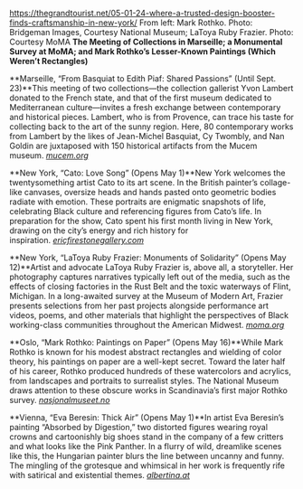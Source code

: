 https://thegrandtourist.net/05-01-24-where-a-trusted-design-booster-finds-craftsmanship-in-new-york/
From left: Mark Rothko. Photo: Bridgeman Images, Courtesy National Museum; LaToya Ruby Frazier. Photo: Courtesy MoMA
**The Meeting of Collections in Marseille; a Monumental Survey at MoMA; and Mark Rothko’s Lesser-Known Paintings (Which Weren’t Rectangles)**

**Marseille, “From Basquiat to Edith Piaf: Shared Passions” (Until Sept. 23)**This meeting of two collections—the collection gallerist Yvon Lambert donated to the French state, and that of the first museum dedicated to Mediterranean culture—invites a fresh exchange between contemporary and historical pieces. Lambert, who is from Provence, can trace his taste for collecting back to the art of the sunny region. Here, 80 contemporary works from Lambert by the likes of Jean-Michel Basquiat, Cy Twombly, and Nan Goldin are juxtaposed with 150 historical artifacts from the Mucem museum. [_mucem.org_](https://www.mucem.org/programme/exposition-et-temps-forts/passions_partagees)

**New York, “Cato: Love Song” (Opens May 1)**New York welcomes the twentysomething artist Cato to its art scene. In the British painter’s collage-like canvases, oversize heads and hands pasted onto geometric bodies radiate with emotion. These portraits are enigmatic snapshots of life, celebrating Black culture and referencing figures from Cato’s life. In preparation for the show, Cato spent his first month living in New York, drawing on the city’s energy and rich history for inspiration. [_ericfirestonegallery.com_](https://www.ericfirestonegallery.com/exhibitions/cato-love-song)

**New York, “LaToya Ruby Frazier: Monuments of Solidarity” (Opens May 12)**Artist and advocate LaToya Ruby Frazier is, above all, a storyteller. Her photography captures narratives typically left out of the media, such as the effects of closing factories in the Rust Belt and the toxic waterways of Flint, Michigan. In a long-awaited survey at the Museum of Modern Art, Frazier presents selections from her past projects alongside performance art videos, poems, and other materials that highlight the perspectives of Black working-class communities throughout the American Midwest. [_moma.org_](https://www.moma.org/calendar/exhibitions/5574)

**Oslo, “Mark Rothko: Paintings on Paper” (Opens May 16)**While Mark Rothko is known for his modest abstract rectangles and wielding of color theory, his paintings on paper are a well-kept secret. Toward the later half of his career, Rothko produced hundreds of these watercolors and acrylics, from landscapes and portraits to surrealist styles. The National Museum draws attention to these obscure works in Scandinavia’s first major Rothko survey. [_nasjonalmuseet.no_](https://www.nasjonalmuseet.no/en/exhibitions-and-events/national-museum/exhibitions/2024/mark-rothko/)

**Vienna, “Eva Beresin: Thick Air” (Opens May 1)**In artist Eva Beresin’s painting “Absorbed by Digestion,” two distorted figures wearing royal crowns and cartoonishly big shoes stand in the company of a few critters and what looks like the Pink Panther. In a flurry of wild, dreamlike scenes like this, the Hungarian painter blurs the line between uncanny and funny. The mingling of the grotesque and whimsical in her work is frequently rife with satirical and existential themes. [_albertina.at_](https://www.albertina.at/en/exhibitions/eva-beresin/)